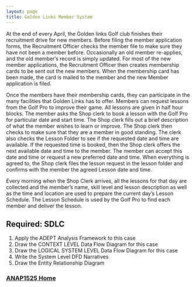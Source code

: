 ```yaml
---
layout: page
title: Golden Links Member System
---
```


At the end of every April, the Golden links Golf club finishes their recruitment drive for new members. Before filing the member application forms, the Recruitment Officer checks the member file to make sure they have not been a member before. Occasionally an old member re-applies, and the old member’s record is simply updated. For most of the new member applications, the Recruitment Officer then creates membership cards to be sent out the new members. When the membership card has been made, the card is mailed to the member and the new Member application is filed.

Once the members have their membership cards, they can participate in the many facilities that Golden Links has to offer. Members can request lessons from the Golf Pro to improve their game. All lessons are given in half hour blocks. The member asks the Shop clerk to book a lesson with the Golf Pro for particular date and start time. The Shop clerk fills out a brief description of what the member wishes to learn or improve. The Shop clerk then checks to make sure that they are a member in good standing. The clerk also checks the Lesson Folder to see if the requested date and time are available. If the requested time is booked, then the Shop clerk offers the next available date and time to the member. The member can accept this date and time or request a new preferred date and time. When everything is agreed to, the Shop clerk files the lesson request in the lesson folder and confirms with the member the agreed Lesson date and time.

Every morning when the Shop Clerk arrives, all the lessons for that day are collected and the member’s name, skill level and lesson description as well as the time and location are used to prepare the current day’s Lesson Schedule. The Lesson Schedule is used by the Golf Pro to find each member and deliver the lesson.

## Required: SDLC
1.	Apply the ADEPT Analysis Framework to this case
2.	Draw the CONTEXT LEVEL Data Flow Diagram for this case 
3.	Draw the LOGICAL SYSTEM LEVEL Data Flow Diagram for this case 
4.	Write the System Level DFD Narratives
5.	Draw the Entity Relationship Diagram

### [ANAP1525 Home](../)
